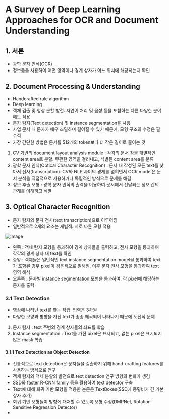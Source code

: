 # A Survey of Deep Learning Approaches for OCR and Document Understanding

## 1. 서론

- 광학 문자 인식(OCR)
- 정보들을 사용하여 어떤 영역이나 경계 상자가 어느 위치에 해당되는지 확인


## 2. Document Processing & Understanding

- Handcrafted rule algorithm
- Deep learning
- 객체 검출 및 영상 분할 발전. 자연어 처리 및 음성 등을 포함하는 다른 다양한 분야에도 적용
- 문자 탐지(Text detection) 및 instance segmentation을 사용
- 사업 문서 내 문자가 매우 조밀하며 길어질 수 있기 때문에, 모형 구조의 수정은 필수적
- 가장 간단한 방법은 문서를 512개의 token보다 더 작은 길이로 줄이는 것

1. CV 기반의 document layout analysis module : 각각의 문서 장을 개별적인 content area로 분할. 무관한 영역을 걸러내고, 식별된 content area를 분류
2. 광학 문자 인식(Optical Character Recognition) : 문서 내 작성된 모든 text를 찾아서 전사(transcription). CV와 NLP 사이의 경계를 넓히면서 OCR model은 문서 분석을 직접적으로 사용하거나 독립적인 방식으로 문제를 해결
3. 정보 추출 모형 : 광학 문자 인식의 출력을 이용하여 문서에서 전달되는 정보 간의 관계를 이해하고 식별

## 3. Optical Character Recognition

- 문자 탐지와 문자 전사(text transcription)으로 이루어짐
- 일반적으로 2개의 요소는 개별적. 서로 다른 모형 적용

![image](https://github.com/as9786/ComputerVision/assets/80622859/e772d355-727a-4fc5-9371-02de6e31d00a)

- 왼쪽 : 객체 탐지 모형을 통과하여 경계 상자들을 출력하고, 전사 모형을 통과하여 각각의 경계 상자 내 text를 확인
- 중앙 : 객체들은 일반적인 text instance segmentation model을 통과하여 text가 포함된 경우 pixel이 검은색으로 칠해짐. 이후 문자 전사 모형을 통과하여 text 영역 해석
- 오른쪽 : 문자별 instance segmentation 모형을 통과하여, 각 pixel에 해당하는 문자를 출력

### 3.1 Text Detection

- 영상에 나타난 text를 찾는 작업. 입력은 3차원
- 다양한 모양과 방향을 가진 text가 종종 왜곡되어 나타나기 때문에 도전적 문제
1. 문자 탐지 : text 주변의 경계 상자들의 좌표를 학습
2. Instance segmentation : Text를 가진 pixel은 표시되고, 없는 pixel은 표시되지 않은 mask 학습

#### 3.1.1 Text Detection as Object Detection

- 전통적으로 text detection은 문자들을 검출하기 위해 hand-crafting features를 사용하는 방식으로 연구
- 객체 탐지와 객체 분할의 발전으로 text detection 연구 방향의 변화가 생김
- SSD와 faster R-CNN family 등을 활용하여 text detector 구축
- Text에 대해 회귀 기반 모형을 적용한 논문은 TextBoxes(SSD에 종횡비가 긴 기본 상자 추가)
- 회귀 기반 모형들이 방향에 대처할 수 있도록 모형 수정(DMPNet, Rotation-Sensitive Regression Detector)
- 
